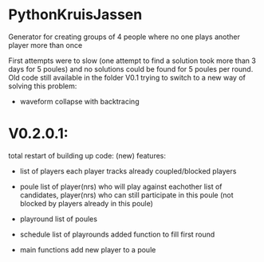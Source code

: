 # PythonKruisJassen
Generator for creating groups of 4 people where no one plays another player more than once

First attempts were to slow (one attempt to find a solution took more than 3 days for 5 poules) and no solutions could be found for 5 poules per round. Old code still available in the folder V0.1
trying to switch to a new way of solving this problem:
- waveform collapse with backtracing

# V0.2.0.1:
total restart of building up code:
(new) features:
- list of players
each player tracks already coupled/blocked players

- poule
list of player(nrs) who will play against eachother
list of candidates, player(nrs) who can still participate in this poule (not blocked by players already in this poule)

- playround
list of poules

- schedule
list of playrounds
added function to fill first round

- main functions
add new player to a poule


    



